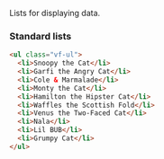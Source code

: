 Lists for displaying data.

### Standard lists

```html
<ul class="vf-ul">
  <li>Snoopy the Cat</li>
  <li>Garfi the Angry Cat</li>
  <li>Cole & Marmalade</li>
  <li>Monty the Cat</li>
  <li>Hamilton the Hipster Cat</li>
  <li>Waffles the Scottish Fold</li>
  <li>Venus the Two-Faced Cat</li>
  <li>Nala</li>
  <li>Lil BUB</li>
  <li>Grumpy Cat</li>
</ul>
```
